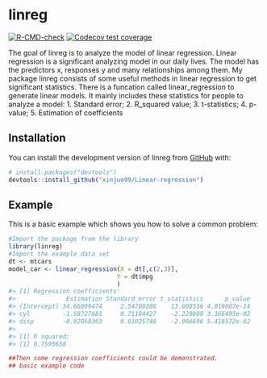 
<!-- README.md is generated from README.Rmd. Please edit that file -->

# linreg

<!-- badges: start -->

[![R-CMD-check](https://github.com/xinjue99/Linear-regression/actions/workflows/R-CMD-check.yaml/badge.svg)](https://github.com/xinjue99/Linear-regression/actions/workflows/R-CMD-check.yaml)
[![Codecov test
coverage](https://codecov.io/gh/xinjue99/Linear-regression/branch/master/graph/badge.svg)](https://app.codecov.io/gh/xinjue99/Linear-regression?branch=master)
<!-- badges: end -->

The goal of linreg is to analyze the model of linear regression. Linear
regression is a significant analyzing model in our daily lives. The
model has the predictors x, responses y and many relationships among
them. My package linreg consists of some useful methods in linear
regression to get significant statistics. There is a funcation called
linear_regression to generate linear models. It mainly includes these
statistics for people to analyze a model: 1. Standard error; 2.
R_squared value; 3. t-statistics; 4. p-value; 5. Estimation of
coefficients

## Installation

You can install the development version of linreg from
[GitHub](https://github.com/) with:

``` r
# install.packages("devtools")
devtools::install_github("xinjue99/Linear-regression")
```

## Example

This is a basic example which shows you how to solve a common problem:

``` r
#Import the package from the library
library(linreg)
#Import the example data set
dt <- mtcars
model_car <- linear_regression(X = dt[,c(2,3)],
                              Y = dt$mpg
                              )
#> [1] Regression coefficients: 
#>              Estimation Standard_error t_statistics      p_value
#> (Intercept) 34.66099474     2.54700388    13.608536 4.019007e-14
#> cyl         -1.58727681     0.71184427    -2.229809 3.366495e-02
#> disp        -0.02058363     0.01025748    -2.006696 5.418572e-02
#> 
#> [1] R squared: 
#> [1] 0.7595658

##Then some regression coefficients could be demonstrated.
## basic example code
```
